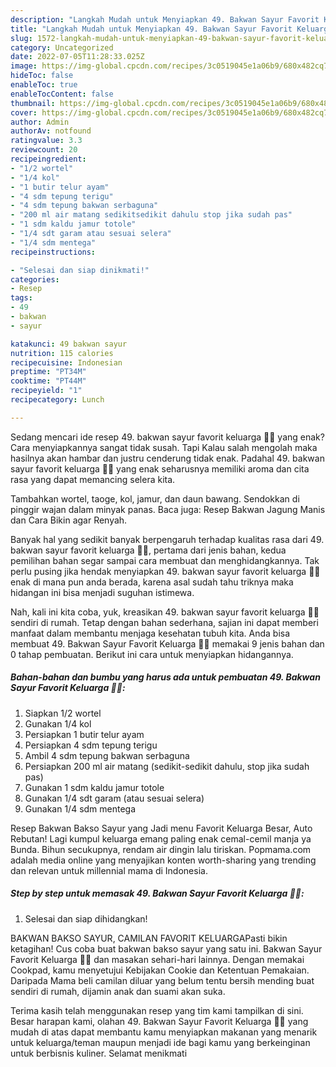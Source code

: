 ```yaml
---
description: "Langkah Mudah untuk Menyiapkan 49. Bakwan Sayur Favorit Keluarga 💚🥕, Menggugah Selera"
title: "Langkah Mudah untuk Menyiapkan 49. Bakwan Sayur Favorit Keluarga 💚🥕, Menggugah Selera"
slug: 1572-langkah-mudah-untuk-menyiapkan-49-bakwan-sayur-favorit-keluarga-menggugah-selera
category: Uncategorized
date: 2022-07-05T11:28:33.025Z
image: https://img-global.cpcdn.com/recipes/3c0519045e1a06b9/680x482cq70/49-bakwan-sayur-favorit-keluarga-foto-resep-utama.jpg
hideToc: false
enableToc: true
enableTocContent: false
thumbnail: https://img-global.cpcdn.com/recipes/3c0519045e1a06b9/680x482cq70/49-bakwan-sayur-favorit-keluarga-foto-resep-utama.jpg
cover: https://img-global.cpcdn.com/recipes/3c0519045e1a06b9/680x482cq70/49-bakwan-sayur-favorit-keluarga-foto-resep-utama.jpg
author: Admin
authorAv: notfound
ratingvalue: 3.3
reviewcount: 20
recipeingredient:
- "1/2 wortel"
- "1/4 kol"
- "1 butir telur ayam"
- "4 sdm tepung terigu"
- "4 sdm tepung bakwan serbaguna"
- "200 ml air matang sedikitsedikit dahulu stop jika sudah pas"
- "1 sdm kaldu jamur totole"
- "1/4 sdt garam atau sesuai selera"
- "1/4 sdm mentega"
recipeinstructions:

- "Selesai dan siap dinikmati!"
categories:
- Resep
tags:
- 49
- bakwan
- sayur

katakunci: 49 bakwan sayur 
nutrition: 115 calories
recipecuisine: Indonesian
preptime: "PT34M"
cooktime: "PT44M"
recipeyield: "1"
recipecategory: Lunch

---
```



Sedang mencari ide resep 49. bakwan sayur favorit keluarga 💚🥕 yang enak? Cara menyiapkannya sangat tidak susah. Tapi Kalau salah mengolah maka hasilnya akan hambar dan justru cenderung tidak enak. Padahal 49. bakwan sayur favorit keluarga 💚🥕 yang enak seharusnya memiliki aroma dan cita rasa yang dapat memancing selera kita.


Tambahkan wortel, taoge, kol, jamur, dan daun bawang. Sendokkan di pinggir wajan dalam minyak panas. Baca juga: Resep Bakwan Jagung Manis dan Cara Bikin agar Renyah.

Banyak hal yang sedikit banyak berpengaruh terhadap kualitas rasa dari 49. bakwan sayur favorit keluarga 💚🥕, pertama dari jenis bahan, kedua pemilihan bahan segar sampai cara membuat dan menghidangkannya. Tak perlu pusing jika hendak menyiapkan 49. bakwan sayur favorit keluarga 💚🥕 enak di mana pun anda berada, karena asal sudah tahu triknya maka hidangan ini bisa menjadi suguhan istimewa.


Nah, kali ini kita coba, yuk, kreasikan 49. bakwan sayur favorit keluarga 💚🥕 sendiri di rumah. Tetap dengan bahan sederhana, sajian ini dapat memberi manfaat dalam membantu menjaga kesehatan tubuh kita. Anda bisa membuat 49. Bakwan Sayur Favorit Keluarga 💚🥕 memakai 9 jenis bahan dan 0 tahap pembuatan. Berikut ini cara untuk menyiapkan hidangannya.

<!--inarticleads1-->

##### Bahan-bahan dan bumbu yang harus ada untuk pembuatan 49. Bakwan Sayur Favorit Keluarga 💚🥕:

1. Siapkan 1/2 wortel
1. Gunakan 1/4 kol
1. Persiapkan 1 butir telur ayam
1. Persiapkan 4 sdm tepung terigu
1. Ambil 4 sdm tepung bakwan serbaguna
1. Persiapkan 200 ml air matang (sedikit-sedikit dahulu, stop jika sudah pas)
1. Gunakan 1 sdm kaldu jamur totole
1. Gunakan 1/4 sdt garam (atau sesuai selera)
1. Gunakan 1/4 sdm mentega


Resep Bakwan Bakso Sayur yang Jadi menu Favorit Keluarga Besar, Auto Rebutan! Lagi kumpul keluarga emang paling enak cemal-cemil manja ya Bunda. Bihun secukupnya, rendam air dingin lalu tiriskan. Popmama.com adalah media online yang menyajikan konten worth-sharing yang trending dan relevan untuk millennial mama di Indonesia. 

<!--inarticleads2-->

##### Step by step untuk memasak 49. Bakwan Sayur Favorit Keluarga 💚🥕:


1. Selesai dan siap dihidangkan!

BAKWAN BAKSO SAYUR, CAMILAN FAVORIT KELUARGAPasti bikin ketagihan! Cus coba buat bakwan bakso sayur yang satu ini. Bakwan Sayur Favorit Keluarga 💚🥕 dan masakan sehari-hari lainnya. Dengan memakai Cookpad, kamu menyetujui Kebijakan Cookie dan Ketentuan Pemakaian. Daripada Mama beli camilan diluar yang belum tentu bersih mending buat sendiri di rumah, dijamin anak dan suami akan suka. 

Terima kasih telah menggunakan resep yang tim kami tampilkan di sini. Besar harapan kami, olahan 49. Bakwan Sayur Favorit Keluarga 💚🥕 yang mudah di atas dapat membantu kamu menyiapkan makanan yang menarik untuk keluarga/teman maupun menjadi ide bagi kamu yang berkeinginan untuk berbisnis kuliner. Selamat menikmati
